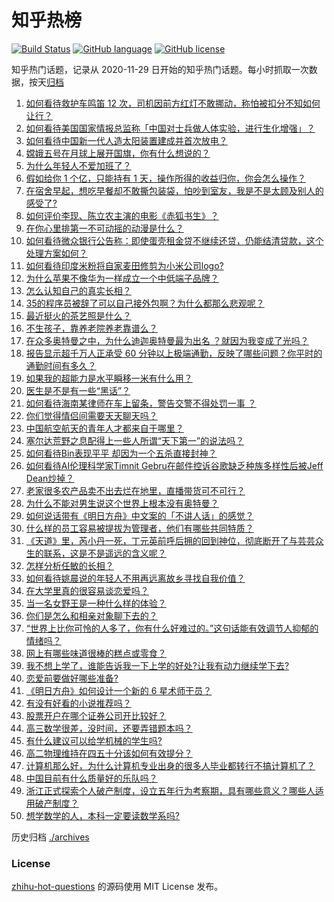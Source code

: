 # 知乎热榜
[![Build Status](https://github.com/ToWeLong/zhihu-hot-questions/workflows/CI/badge.svg)](https://github.com/ToWeLong/zhihu-hot-questions/actions)
[![GitHub language](https://img.shields.io/badge/language-golang-orange.svg)](https://golang.org/)
[![GitHub license](https://img.shields.io/github/license/ToWeLong/zhihu-hot-questions)](https://github.com/ToWeLong/zhihu-hot-questions/blob/main/LICENSE)

知乎热门话题，记录从 2020-11-29 日开始的知乎热门话题。每小时抓取一次数据，按天[归档](./archives)

<!-- BEGIN -->

1. [如何看待救护车鸣笛 12 次，司机因前方红灯不敢挪动，称怕被扣分不知如何让行？](https://www.zhihu.com/question/433256801)
1. [如何看待美国国家情报总监称「中国对士兵做人体实验，进行生化增强」？](https://www.zhihu.com/question/433353584)
1. [如何看待中国新一代人造太阳装置建成并首次放电？](https://www.zhihu.com/question/433303541)
1. [嫦娥五号在月球上展开国旗，你有什么想说的？](https://www.zhihu.com/question/433319272)
1. [为什么年轻人不爱加班了？](https://www.zhihu.com/question/418784883)
1. [假如给你 1 个亿，只能持有 1 天，操作所得的收益归你，你会怎么操作？](https://www.zhihu.com/question/433016646)
1. [在宿舍早起，想吃早餐却不敢撕包装袋，怕吵到室友，我是不是太顾及别人的感受了?](https://www.zhihu.com/question/432345011)
1. [如何评价李现、陈立农主演的电影《赤狐书生》？](https://www.zhihu.com/question/433161214)
1. [在你心里排第一不可动摇的动漫是什么？](https://www.zhihu.com/question/425737196)
1. [如何看待微众银行公告称：即使蛋壳租金贷不继续还贷，仍能结清贷款，这个处理方案如何？](https://www.zhihu.com/question/433311824)
1. [如何看待印度米粉将自家麦田修剪为小米公司logo?](https://www.zhihu.com/question/432969846)
1. [为什么苹果不像华为一样成立一个中低端子品牌？](https://www.zhihu.com/question/430047433)
1. [怎么认知自己的真实长相？](https://www.zhihu.com/question/325038574)
1. [35的程序员被辞了可以自己接外包啊？为什么都那么悲观呢？](https://www.zhihu.com/question/423307803)
1. [最近挺火的茶艺照是什么？](https://www.zhihu.com/question/405920242)
1. [不生孩子，靠养老院养老靠谱么？](https://www.zhihu.com/question/431860582)
1. [在众多奥特曼之中，为什么迪迦奥特曼最为出名 ？就因为我变成了光吗？](https://www.zhihu.com/question/432717748)
1. [报告显示超千万人正承受 60 分钟以上极端通勤，反映了哪些问题？你平时的通勤时间有多久？](https://www.zhihu.com/question/433393354)
1. [如果我的超能力是水平瞬移一米有什么用？](https://www.zhihu.com/question/432319904)
1. [医生是不是有一些“黑话”？](https://www.zhihu.com/question/393090221)
1. [如何看待海南某律师在车上留条，警告交警不得处罚一事 ？](https://www.zhihu.com/question/433328693)
1. [你们觉得情侣间需要天天聊天吗？](https://www.zhihu.com/question/358334962)
1. [中国航空航天的青年人才都来自于哪里？](https://www.zhihu.com/question/432980926)
1. [塞尔达荒野之息配得上一些人所谓“天下第一”的说法吗？](https://www.zhihu.com/question/432526959)
1. [如何看待Bin表现平平 却因为一个五杀直接封神？](https://www.zhihu.com/question/429480851)
1. [如何看待AI伦理科学家Timnit Gebru在邮件控诉谷歌缺乏种族多样性后被Jeff Dean炒掉？](https://www.zhihu.com/question/433301078)
1. [老家很多农产品卖不出去烂在地里，直播带货可不可行？](https://www.zhihu.com/question/433303192)
1. [为什么不能对男生说这个世界上根本没有奥特曼？](https://www.zhihu.com/question/432592679)
1. [如何说话带有《明日方舟》中文案的「不讲人话」的感觉？](https://www.zhihu.com/question/431498046)
1. [什么样的员工容易被提拔为管理者，他们有哪些共同特质？](https://www.zhihu.com/question/283897068)
1. [《天道》里，芮小丹一死，丁元英前呼后拥的回到神位，彻底断开了与芸芸众生的联系，这是不是遥远的含义呢？](https://www.zhihu.com/question/406227034)
1. [怎样分析任敏的长相？](https://www.zhihu.com/question/308336395)
1. [如何看待姚晨说的年轻人不用再远离故乡寻找自我价值？](https://www.zhihu.com/question/433302545)
1. [在大学里真的很容易谈恋爱吗？](https://www.zhihu.com/question/417641314)
1. [当一名女野王是一种什么样的体验？](https://www.zhihu.com/question/432333515)
1. [你们是怎么和相亲对象聊下去的？](https://www.zhihu.com/question/374758016)
1. [“世界上比你可怜的人多了，你有什么好难过的。”这句话能有效调节人抑郁的情绪吗？](https://www.zhihu.com/question/428814899)
1. [网上有哪些味道很棒的糕点或零食？](https://www.zhihu.com/question/35119423)
1. [我不想上学了，谁能告诉我一下上学的好处?让我有动力继续学下去?](https://www.zhihu.com/question/420922953)
1. [恋爱前要做好哪些准备?](https://www.zhihu.com/question/34863587)
1. [《明日方舟》如何设计一个新的 6 星术师干员？](https://www.zhihu.com/question/432387072)
1. [有没有好看的小说推荐吗？](https://www.zhihu.com/question/372417221)
1. [股票开户在哪个证券公司开比较好？](https://www.zhihu.com/question/312866226)
1. [高三数学很差，没时间，还要弄错题本吗？](https://www.zhihu.com/question/428245743)
1. [有什么建议可以给学机械的学生吗?](https://www.zhihu.com/question/425798212)
1. [高二物理维持在四五十分该如何有效提分？](https://www.zhihu.com/question/432476504)
1. [计算机那么好，为什么计算机专业出身的很多人毕业都转行不搞计算机了？](https://www.zhihu.com/question/418745421)
1. [中国目前有什么质量好的乐队吗？](https://www.zhihu.com/question/372899531)
1. [浙江正式探索个人破产制度，设立五年行为考察期，具有哪些意义？哪些人适用破产制度？](https://www.zhihu.com/question/433280992)
1. [想学数学的人，本科一定要读数学系吗?](https://www.zhihu.com/question/428347046)

<!-- END -->

历史归档 [./archives](./archives)


### License
[zhihu-hot-questions](https://github.com/towelong/zhihu-hot-questions) 的源码使用 MIT License 发布。